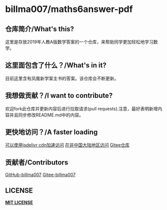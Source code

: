 # billma007/maths6answer-pdf

## 仓库简介/What's this?

这里是存放2019年人教A版数学答案的一个仓库，来帮助同学更加轻松地学习数学。

## 这里面包含了什么？/What's in it?

目前这里含有凤凰新学案主书的答案。该仓库会不断更新。

## 我想做贡献？/I want to contribute?

欢迎fork此仓库并更新内容后进行拉取请求(pull requests).注意，最好表明新增内容并且同步修改README.md中的内容。

## 更快地访问？/A faster loading

[可以使用jsdelivr cdn加速访问](https://cdn.jsdelivr.net/gh/billma007/maths6answer-pdf/)
[在非中国大陆地区访问](https://github.com/billma007/maths6answer-pdf/)
[Gitee仓库](https://gitee.com/billma007/maths6answer-pdf/)

## 贡献者/Contributors

[GitHub-billma007](https://github.com/billma007)
[Gitee-billma007](https://gitee.com/billma007)

## LICENSE

[**MIT LICENSE**](LICENSE)

